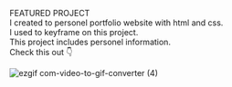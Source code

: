 FEATURED PROJECT
<br>
I created to personel portfolio website with html and css.
<br>
I used to keyframe on this project.
<br>
This project includes personel information.
<br>
Check this out  &#128071;
<br>

![ezgif com-video-to-gif-converter (4)](https://github.com/user-attachments/assets/be30ca10-3060-47a7-99ed-0cc2c4c9714c)
